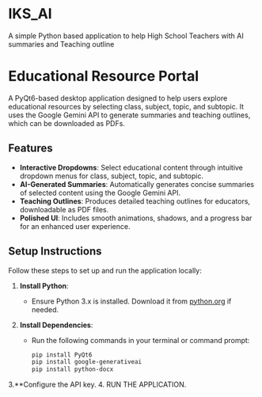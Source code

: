 # IKS_AI
A simple Python based application to help High School Teachers with AI summaries and Teaching outline
# Educational Resource Portal

A PyQt6-based desktop application designed to help users explore educational resources by selecting class, subject, topic, and subtopic. It uses the Google Gemini API to generate summaries and teaching outlines, which can be downloaded as PDFs.

## Features
- **Interactive Dropdowns**: Select educational content through intuitive dropdown menus for class, subject, topic, and subtopic.
- **AI-Generated Summaries**: Automatically generates concise summaries of selected content using the Google Gemini API.
- **Teaching Outlines**: Produces detailed teaching outlines for educators, downloadable as PDF files.
- **Polished UI**: Includes smooth animations, shadows, and a progress bar for an enhanced user experience.

## Setup Instructions
Follow these steps to set up and run the application locally:

1. **Install Python**:
   - Ensure Python 3.x is installed. Download it from [python.org](https://www.python.org/downloads/) if needed.
   
2. **Install Dependencies**:
   - Run the following commands in your terminal or command prompt:
     ```bash
     pip install PyQt6
     pip install google-generativeai
     pip install python-docx
 3.**Configure the API key.
 4. RUN THE APPLICATION.
